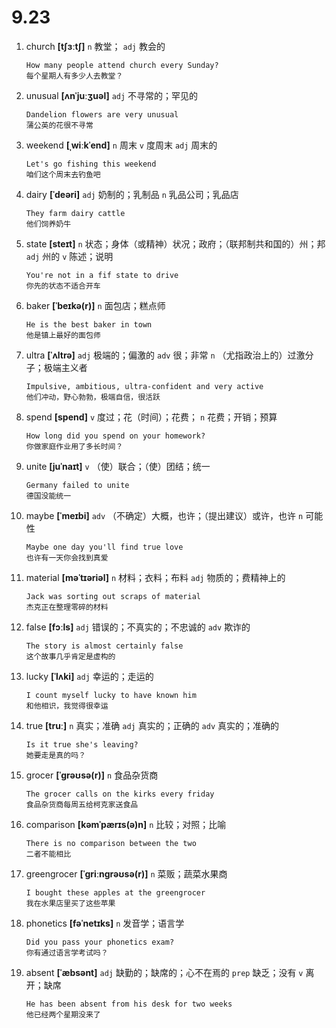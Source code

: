 # 9.23

1. church **[tʃɜːtʃ]** `n` 教堂； `adj` 教会的

   ```
   How many people attend church every Sunday?
   每个星期人有多少人去教堂？
   ```

2. unusual **[ʌnˈjuːʒuəl]** `adj` 不寻常的；罕见的

   ```
   Dandelion flowers are very unusual
   蒲公英的花很不寻常
   ```

3. weekend **[ˌwiːkˈend]** `n` 周末 `v` 度周末 `adj` 周末的

   ```
   Let's go fishing this weekend
   咱们这个周末去钓鱼吧
   ```

4. dairy **[ˈdeəri]** `adj` 奶制的；乳制品 `n` 乳品公司；乳品店

   ```
   They farm dairy cattle
   他们饲养奶牛
   ```

5. state **[steɪt]** `n` 状态；身体（或精神）状况；政府；（联邦制共和国的）州；邦 `adj` 州的 `v` 陈述；说明

   ```
   You're not in a fif state to drive
   你先的状态不适合开车
   ```

6. baker **[ˈbeɪkə(r)]** `n` 面包店；糕点师

   ```
   He is the best baker in town
   他是镇上最好的面包师
   ```

7. ultra **[ˈʌltrə]** `adj` 极端的；偏激的 `adv` 很；非常 `n` （尤指政治上的）过激分子；极端主义者

   ```
   Impulsive, ambitious, ultra-confident and very active
   他们冲动，野心勃勃，极端自信，很活跃
   ```

8. spend **[spend]** `v` 度过；花（时间）；花费； `n` 花费；开销；预算

   ```
   How long did you spend on your homework?
   你做家庭作业用了多长时间？
   ```

9. unite **[juˈnaɪt]** `v` （使）联合；（使）团结；统一

   ```
   Germany failed to unite
   德国没能统一
   ```

10. maybe **[ˈmeɪbi]** `adv` （不确定）大概，也许；（提出建议）或许，也许 `n` 可能性

    ```
    Maybe one day you'll find true love
    也许有一天你会找到真爱
    ```

11. material **[məˈtɪəriəl]** `n` 材料；衣料；布料 `adj` 物质的；费精神上的

    ```
    Jack was sorting out scraps of material
    杰克正在整理零碎的材料
    ```

12. false **[fɔːls]** `adj` 错误的；不真实的；不忠诚的 `adv` 欺诈的

    ```
    The story is almost certainly false
    这个故事几乎肯定是虚构的
    ```

13. lucky **[ˈlʌki]** `adj` 幸运的；走运的

    ```
    I count myself lucky to have known him
    和他相识，我觉得很幸运
    ```

14. true **[truː]** `n` 真实；准确 `adj` 真实的；正确的 `adv` 真实的；准确的

    ```
    Is it true she's leaving?
    她要走是真的吗？
    ```

15. grocer **[ˈɡrəʊsə(r)]** `n` 食品杂货商

    ```
    The grocer calls on the kirks every friday
    食品杂货商每周五给柯克家送食品
    ```

16. comparison **[kəmˈpærɪs(ə)n]** `n` 比较；对照；比喻

    ```
    There is no comparison between the two
    二者不能相比
    ```

17. greengrocer **[ˈɡriːnɡrəʊsə(r)]** `n` 菜贩；蔬菜水果商

    ```
    I bought these apples at the greengrocer
    我在水果店里买了这些苹果
    ```

18. phonetics **[fəˈnetɪks]** `n` 发音学；语言学

    ```
    Did you pass your phonetics exam?
    你有通过语言学考试吗？
    ```

19. absent **[ˈæbsənt]** `adj` 缺勤的；缺席的；心不在焉的 `prep` 缺乏；没有 `v` 离开；缺席
    ```
    He has been absent from his desk for two weeks
    他已经两个星期没来了
    ```
